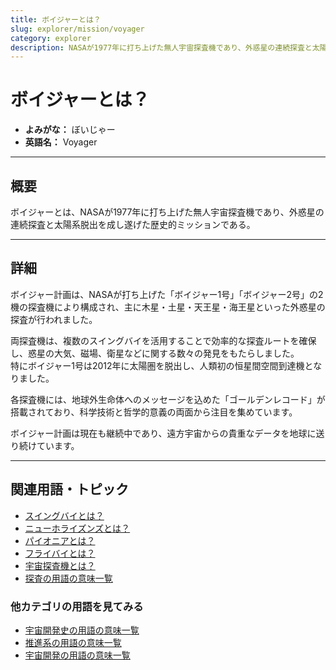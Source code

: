 ```yaml
---
title: ボイジャーとは？
slug: explorer/mission/voyager
category: explorer
description: NASAが1977年に打ち上げた無人宇宙探査機であり、外惑星の連続探査と太陽系脱出を成し遂げた歴史的ミッションであるボイジャーの意味・定義・内容について解説します。  
---
```


# ボイジャーとは？

- **よみがな：** ぼいじゃー  
- **英語名：** Voyager  

---

## 概要

ボイジャーとは、NASAが1977年に打ち上げた無人宇宙探査機であり、外惑星の連続探査と太陽系脱出を成し遂げた歴史的ミッションである。  

---

## 詳細

ボイジャー計画は、NASAが打ち上げた「ボイジャー1号」「ボイジャー2号」の2機の探査機により構成され、主に木星・土星・天王星・海王星といった外惑星の探査が行われました。  

両探査機は、複数のスイングバイを活用することで効率的な探査ルートを確保し、惑星の大気、磁場、衛星などに関する数々の発見をもたらしました。  
特にボイジャー1号は2012年に太陽圏を脱出し、人類初の恒星間空間到達機となりました。  

各探査機には、地球外生命体へのメッセージを込めた「ゴールデンレコード」が搭載されており、科学技術と哲学的意義の両面から注目を集めています。  

ボイジャー計画は現在も継続中であり、遠方宇宙からの貴重なデータを地球に送り続けています。  

---

## 関連用語・トピック

- [スイングバイとは？](docs/explorer/technology/swingby)
- [ニューホライズンズとは？](docs/explorer/mission/new-horizons)
- [パイオニアとは？](docs/explorer/mission/pioneer)
- [フライバイとは？](docs/explorer/technology/flyby)
- [宇宙探査機とは？](docs/explorer/space-probe)
- [探査の用語の意味一覧](docs/category/explorer)

### 他カテゴリの用語を見てみる
- [宇宙開発史の用語の意味一覧](docs/category/history)
- [推進系の用語の意味一覧](docs/category/propulsion)
- [宇宙開発の用語の意味一覧](docs/category/glossary)